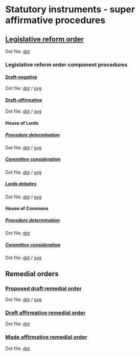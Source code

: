 # Statutory instruments - super affirmative procedures

## [Legislative reform order](legislative-reform-orders/legislative-reform-order.pdf)

Dot file: [dot](legislative-reform-orders/legislative-reform-order.dot) 

### Legislative reform order component procedures

#### [Draft-negative](legislative-reform-orders/components/draft-negative/draft-negative.pdf)

Dot file: [dot](legislative-reform-orders/components/draft-negative/draft-negative.dot) / [svg](legislative-reform-orders/components/draft-negative/draft-negative.svg)

#### [Draft-affirmative](legislative-reform-orders/components/draft-affirmative/draft-affirmative.pdf)

Dot file: [dot](legislative-reform-orders/components/draft-affirmative/draft-affirmative.dot) / [svg](legislative-reform-orders/components/draft-affirmative/draft-affirmative.svg)

#### House of Lords

##### [Procedure determination](legislative-reform-orders/components/lords/procedure-determination/procedure-determination.pdf)

Dot file: [dot](legislative-reform-orders/components/lords/procedure-determination/procedure-determination.dot) / [svg](legislative-reform-orders/components/lords/procedure-determination/procedure-determination.svg)

##### [Committee consideration](legislative-reform-orders/components/lords/committee-consideration/committee-consideration.pdf)

Dot file: [dot](legislative-reform-orders/components/lords/committee-consideration/committee-consideration.dot) / [svg](legislative-reform-orders/components/lords/committee-consideration/committee-consideration.svg)

##### [Lords debates](legislative-reform-orders/components/lords/debates/debates.pdf)

Dot file: [dot](legislative-reform-orders/components/lords/debates/debates.dot) / [svg](legislative-reform-orders/components/lords/debates/debates.svg)


#### House of Commons

##### [Procedure determination](legislative-reform-orders/components/commons/procedure-determination/procedure-determination.pdf)

Dot file: [dot](legislative-reform-orders/components/commons/procedure-determination/procedure-determination.dot) 

##### [Committee consideration](legislative-reform-orders/components/commons/committee-consideration/committee-consideration.pdf)

Dot file: [dot](legislative-reform-orders/components/commons/committee-consideration/committee-consideration.dot) / [svg](legislative-reform-orders/components/commons/committee-consideration/committee-consideration.svg)

## Remedial orders

### [Proposed draft remedial order](remedial-orders/proposed-draft-remedial-order/proposed-draft-remedial-order.pdf)

Dot file: [dot](remedial-orders/proposed-draft-remedial-order/proposed-draft-remedial-order.dot) / [svg](remedial-orders/proposed-draft-remedial-order/proposed-draft-remedial-order.svg)

### [Draft affirmative remedial order](remedial-orders/draft-affirmative/draft-affirmative.pdf)

Dot file: [dot](remedial-orders/draft-affirmative/draft-affirmative.dot) 

### [Made affirmative remedial order](remedial-orders/made-affirmative/made-affirmative.pdf)

Dot file: [dot](remedial-orders/made-affirmative/made-affirmative.dot) 
